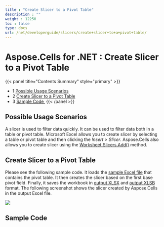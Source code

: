 ```yaml
---
title : "Create Slicer to a Pivot Table" 
description : "" 
weight : 12250 
toc : false
type: docs
url: /net/developerguide/slicers/create+slicer+to+a+pivot+table/
---
```


# Aspose.Cells for .NET : Create Slicer to a Pivot Table


{{< panel title="Contents Summary" style="primary" >}}
*   1 [Possible Usage Scenarios](#possible-usage-scenarios)
*   2 [Create Slicer to a Pivot Table](#create-slicer-to-a-pivot-table)
*   3 [Sample Code ](#sample-code )
{{< /panel >}}
 

## Possible Usage Scenarios

A slicer is used to filter data quickly. It can be used to filter data both in a table or pivot table. Microsoft Excel allows you to create slicer by selecting a table or pivot table and then clicking the *Insert > Slicer*. Aspose.Cells also allows you to create slicer using the [Worksheet.Slicers.Add()](https://apireference.aspose.com/net/cells/aspose.cells.slicers/slicercollection/methods/add/index) method.

## Create Slicer to a Pivot Table

Please see the following sample code. It loads the [sample Excel file](https://docs2.aspose.com/cells/net/attachments/66948306/67338470.xlsx) that contains the pivot table. It then creates the slicer based on the first base pivot field. Finally, it saves the workbook in [output XLSX](https://docs2.aspose.com/cells/net/attachments/66948306/67338471.xlsx) and [output XLSB](https://docs2.aspose.com/cells/net/attachments/66948306/67338472.xlsb) format. The following screenshot shows the slicer created by Aspose.Cells in the output Excel file.

![](https://docs2.aspose.com/cells/net/attachments/66948306/67338489.png)  

## Sample Code 


